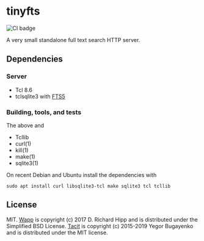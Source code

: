 # tinyfts

![CI badge](https://github.com/dbohdan/tinyfts/workflows/CI/badge.svg)

A very small standalone full text search HTTP server.

## Dependencies

### Server

* Tcl 8.6
* tclsqlite3 with [FTS5](https://sqlite.org/fts5.html)

### Building, tools, and tests

The above and
* Tcllib
* curl(1)
* kill(1)
* make(1)
* sqlite3(1)

On recent Debian and Ubuntu install the dependencies with

```none
sudo apt install curl libsqlite3-tcl make sqlite3 tcl tcllib
```

## License

MIT.  [Wapp](wapp.tcl.tk/) is copyright (c) 2017 D. Richard Hipp and is
distributed under the Simplified BSD License.
[Tacit](https://github.com/yegor256/tacit) is copyright (c) 2015-2019
Yegor Bugayenko and is distributed under the MIT license.
